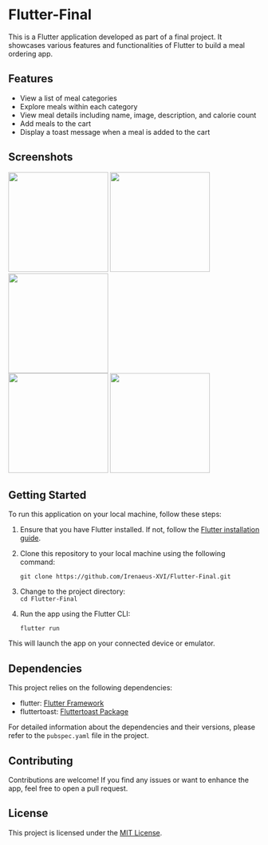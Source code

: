 # Flutter-Final

This is a Flutter application developed as part of a final project. It showcases various features and functionalities of Flutter to build a meal ordering app.

## Features

- View a list of meal categories
- Explore meals within each category
- View meal details including name, image, description, and calorie count
- Add meals to the cart
- Display a toast message when a meal is added to the cart

## Screenshots

<div>
  <img src="https://github.com/Irenaeus-XVI/Flutter-Final/assets/87098443/74b5cc3b-30ed-4d8d-be31-8ba1ad99689c" width="200">
  <img src="https://github.com/Irenaeus-XVI/Flutter-Final/assets/87098443/2f7c50f2-c50b-45ea-b2d9-ff0099900740" width="200">
  <img src="https://github.com/Irenaeus-XVI/Flutter-Final/assets/87098443/388783d5-d699-47e4-aacb-e7b317dde6e3" width="200">
  
</div>
<div>
  <img src="https://github.com/Irenaeus-XVI/Flutter-Final/assets/87098443/11e57f02-4777-4064-9388-b3f46bd801b7" width="200">
  <img src="https://github.com/Irenaeus-XVI/Flutter-Final/assets/87098443/6b55bc03-2e8f-470e-9139-dfa3b6a628e2" width="200">
</div>


## Getting Started

To run this application on your local machine, follow these steps:

1. Ensure that you have Flutter installed. If not, follow the [Flutter installation guide](https://flutter.dev/docs/get-started/install).

2. Clone this repository to your local machine using the following command:

   ` git clone https://github.com/Irenaeus-XVI/Flutter-Final.git `
   
3. Change to the project directory:   
    ` cd Flutter-Final `
    

4. Run the app using the Flutter CLI:

   ` flutter run `


This will launch the app on your connected device or emulator.

## Dependencies

This project relies on the following dependencies:

- flutter: [Flutter Framework](https://flutter.dev/)
- fluttertoast: [Fluttertoast Package](https://pub.dev/packages/fluttertoast)

For detailed information about the dependencies and their versions, please refer to the `pubspec.yaml` file in the project.

## Contributing

Contributions are welcome! If you find any issues or want to enhance the app, feel free to open a pull request.

## License

This project is licensed under the [MIT License](LICENSE).
